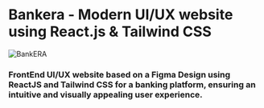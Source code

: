 # Bankera - Modern UI/UX website using React.js & Tailwind CSS


![BankERA](https://github.com/LaithFerjeoui/Bankera/assets/124667096/178dab25-003e-4bfb-b857-4669f962a7ab)



###  FrontEnd UI/UX website based on a Figma Design using ReactJS and Tailwind CSS for a banking platform, ensuring an intuitive and visually appealing user experience.


